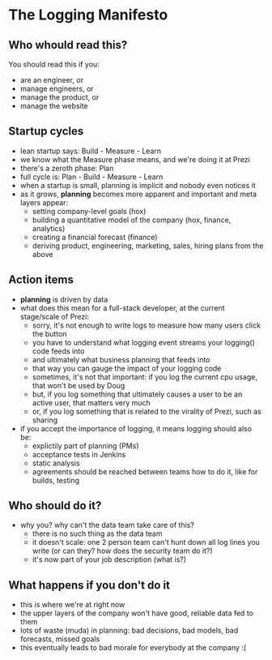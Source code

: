 The Logging Manifesto
=====================

Who whould read this?
---------------------
You should read this if you:

- are an engineer, or
- manage engineers, or
- manage the product, or
- manage the website

Startup cycles
--------------
- lean startup says: Build - Measure - Learn
- we know what the Measure phase means, and we're doing it at Prezi
- there's a zeroth phase: Plan
- full cycle is: Plan - Build - Measure - Learn
- when a startup is small, planning is implicit and nobody even notices it
- as it grows, **planning** becomes more apparent and important and meta layers appear:
    - setting company-level goals (hox)
    - building a quantitative model of the company (hox, finance, analytics)
    - creating a financial forecast (finance)
    - deriving product, engineering, marketing, sales, hiring plans from the above

Action items
------------
- **planning** is driven by data
- what does this mean for a full-stack developer, at the current stage/scale of Prezi:
    - sorry, it's not enough to write logs to measure how many users click the button
    - you have to understand what logging event streams your logging() code feeds into
    - and ultimately what business planning that feeds into
    - that way you can gauge the impact of your logging code
    - sometimes, it's not that important: if you log the current cpu usage, that won't be used by Doug
    - but, if you log something that ultimately causes a user to be an active user, that matters very much
    - or, if you log something that is related to the virality of Prezi, such as sharing
- if you accept the importance of logging, it means logging should also be:
    - explictily part of planning (PMs)
    - acceptance tests in Jenkins
    - static analysis
    - agreements should be reached between teams how to do it, like for builds, testing

Who should do it?
-----------------
- why you? why can't the data team take care of this?
    - there is no such thing as the data team
    - it doesn't scale: one 2 person team can't hunt down all log lines you write (or can they? how does the security team do it?)
    - it's now part of your job description (what is?)

What happens if you don't do it
-------------------------------
- this is where we're at right now
- the upper layers of the company won't have good, reliable data fed to them
- lots of waste (muda) in planning: bad decisions, bad models, bad forecasts, missed goals
- this eventually leads to bad morale for everybody at the company :(

